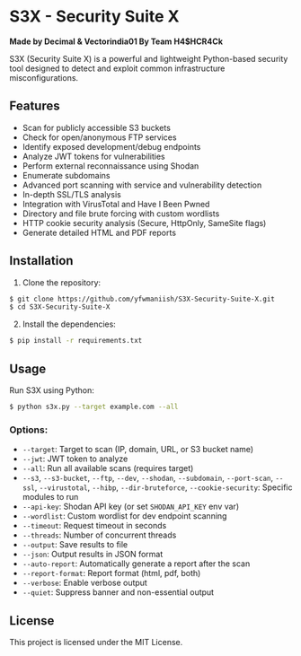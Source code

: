# S3X - Security Suite X

**Made by Decimal & Vectorindia01 By Team H4$HCR4Ck**

S3X (Security Suite X) is a powerful and lightweight Python-based security tool designed to detect and exploit common infrastructure misconfigurations.

## Features

- Scan for publicly accessible S3 buckets
- Check for open/anonymous FTP services
- Identify exposed development/debug endpoints
- Analyze JWT tokens for vulnerabilities
- Perform external reconnaissance using Shodan
- Enumerate subdomains
- Advanced port scanning with service and vulnerability detection
- In-depth SSL/TLS analysis
- Integration with VirusTotal and Have I Been Pwned
- Directory and file brute forcing with custom wordlists
- HTTP cookie security analysis (Secure, HttpOnly, SameSite flags)
- Generate detailed HTML and PDF reports

## Installation

1. Clone the repository:

```sh
$ git clone https://github.com/yfwmaniish/S3X-Security-Suite-X.git
$ cd S3X-Security-Suite-X
```

2. Install the dependencies:

```sh
$ pip install -r requirements.txt
```

## Usage

Run S3X using Python:

```sh
$ python s3x.py --target example.com --all
```

### Options:

- `--target`: Target to scan (IP, domain, URL, or S3 bucket name)
- `--jwt`: JWT token to analyze
- `--all`: Run all available scans (requires target)
- `--s3`, `--s3-bucket`, `--ftp`, `--dev`, `--shodan`, `--subdomain`, `--port-scan`, `--ssl`, `--virustotal`, `--hibp`, `--dir-bruteforce`, `--cookie-security`: Specific modules to run
- `--api-key`: Shodan API key (or set `SHODAN_API_KEY` env var)
- `--wordlist`: Custom wordlist for dev endpoint scanning
- `--timeout`: Request timeout in seconds
- `--threads`: Number of concurrent threads
- `--output`: Save results to file
- `--json`: Output results in JSON format
- `--auto-report`: Automatically generate a report after the scan
- `--report-format`: Report format (html, pdf, both)
- `--verbose`: Enable verbose output
- `--quiet`: Suppress banner and non-essential output

## License

This project is licensed under the MIT License.
